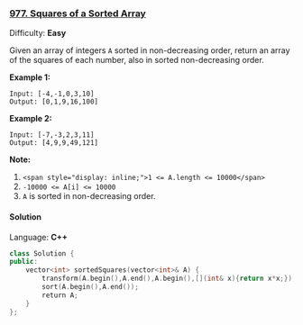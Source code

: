 ### [977\. Squares of a Sorted Array](https://leetcode.com/problems/squares-of-a-sorted-array/)

Difficulty: **Easy**


Given an array of integers `A` sorted in non-decreasing order, return an array of the squares of each number, also in sorted non-decreasing order.


**Example 1:**

```
Input: [-4,-1,0,3,10]
Output: [0,1,9,16,100]
```


**Example 2:**

```
Input: [-7,-3,2,3,11]
Output: [4,9,9,49,121]
```

**<span style="display: inline;">Note:</span>**

1.  `<span style="display: inline;">1 <= A.length <= 10000</span>`
2.  `-10000 <= A[i] <= 10000`
3.  `A` is sorted in non-decreasing order.


#### Solution

Language: **C++**

```c++
class Solution {
public:
    vector<int> sortedSquares(vector<int>& A) {
        transform(A.begin(),A.end(),A.begin(),[](int& x){return x*x;});
        sort(A.begin(),A.end());
        return A;
    }
};
```
